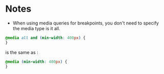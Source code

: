 # Notes

- When using media queries for breakpoints, you don't need to specify the media type is it all.

```css
@media all and (min-width: 400px) {
}
```

is the same as :

```css
@media (min-width: 400px) {
}
```
